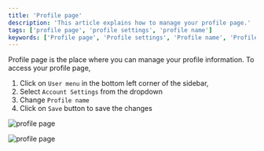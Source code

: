 ```yaml
---
title: 'Profile page'
description: 'This article explains how to manage your profile page.'
tags: ['profile page', 'profile settings', 'profile name']
keywords: ['Profile page', 'Profile settings', 'Profile name', 'Profile picture', 'Profile management', 'Profile customization', 'Profile information', 'Profile details', 'Profile preferences', 'Profile options']
---
```


Profile page is the place where you can manage your profile information. To access your profile page,
1. Click on `User menu` in the bottom left corner of the sidebar, 
2. Select `Account Settings` from the dropdown
3. Change `Profile name` 
4. Click on `Save` button to save the changes

![profile page](/img/v2/account-settings/account-settings.png)  
  
![profile page](/img/v2/account-settings/profile-page.png)

